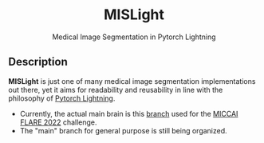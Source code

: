<div align="center">    
 
# MISLight
Medical Image Segmentation in Pytorch Lightning
</div>

## Description
**MISLight** is just one of many medical image segmentation implementations out there, yet it aims for readability and reusability in line with the philosophy of [Pytorch Lightning](https://github.com/Lightning-AI/lightning).
- Currently, the actual main brain is this [branch](https://github.com/jwc-rad/MISLight/tree/flare22) used for the [MICCAI FLARE 2022](https://flare22.grand-challenge.org) challenge.
- The "main" branch for general purpose is still being organized.
